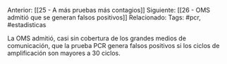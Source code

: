 Anterior: [[25 - A más pruebas más contagios]]
Siguiente: [[26 - OMS admitió que se generan falsos positivos]]
Relacionado:
Tags: #pcr, #estadisticas 

La OMS admitió, casi sin cobertura de los grandes medios de comunicación, que la prueba PCR genera falsos positivos si los ciclos de amplificación son mayores a 30 ciclos. 

